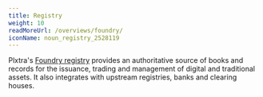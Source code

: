 ```yaml
---
title: Registry
weight: 10
readMoreUrl: /overviews/foundry/
iconName: noun_registry_2528119
---
```


Plxtra's [Foundry registry](/architecture/components/backend/registry/) provides an authoritative source of books and records for the issuance, trading and management of digital and traditional assets. It also integrates with upstream registries, banks and clearing houses.
